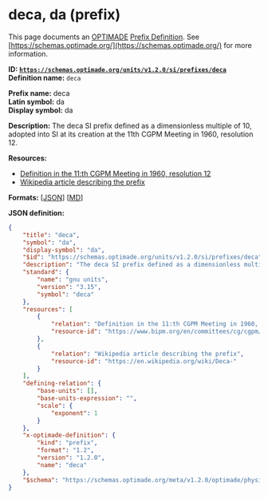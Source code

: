 # deca, da (prefix)
This page documents an [OPTIMADE](https://www.optimade.org/) [Prefix Definition](https://schemas.optimade.org/#definitions). See [https://schemas.optimade.org/](https://schemas.optimade.org/) for more information.

**ID: [`https://schemas.optimade.org/units/v1.2.0/si/prefixes/deca`](https://schemas.optimade.org/units/v1.2.0/si/prefixes/deca)**  
**Definition name:** `deca`

**Prefix name:** deca  
**Latin symbol:** da  
**Display symbol:** da  
  
**Description:** The deca SI prefix defined as a dimensionless multiple of 10, adopted into SI at its creation at the 11th CGPM Meeting in 1960, resolution 12.



**Resources:**

- [Definition in the 11:th CGPM Meeting in 1960, resolution 12](https://www.bipm.org/en/committees/cg/cgpm/11-1960/resolution-12)
- [Wikipedia article describing the prefix](https://en.wikipedia.org/wiki/Deca-)


**Formats:** [[JSON](deca.json)] [[MD](deca.md)]

**JSON definition:**

``` json
{
    "title": "deca",
    "symbol": "da",
    "display-symbol": "da",
    "$id": "https://schemas.optimade.org/units/v1.2.0/si/prefixes/deca",
    "description": "The deca SI prefix defined as a dimensionless multiple of 10, adopted into SI at its creation at the 11th CGPM Meeting in 1960, resolution 12.",
    "standard": {
        "name": "gnu units",
        "version": "3.15",
        "symbol": "deca"
    },
    "resources": [
        {
            "relation": "Definition in the 11:th CGPM Meeting in 1960, resolution 12",
            "resource-id": "https://www.bipm.org/en/committees/cg/cgpm/11-1960/resolution-12"
        },
        {
            "relation": "Wikipedia article describing the prefix",
            "resource-id": "https://en.wikipedia.org/wiki/Deca-"
        }
    ],
    "defining-relation": {
        "base-units": [],
        "base-units-expression": "",
        "scale": {
            "exponent": 1
        }
    },
    "x-optimade-definition": {
        "kind": "prefix",
        "format": "1.2",
        "version": "1.2.0",
        "name": "deca"
    },
    "$schema": "https://schemas.optimade.org/meta/v1.2.0/optimade/physical_unit_definition.md"
}
```